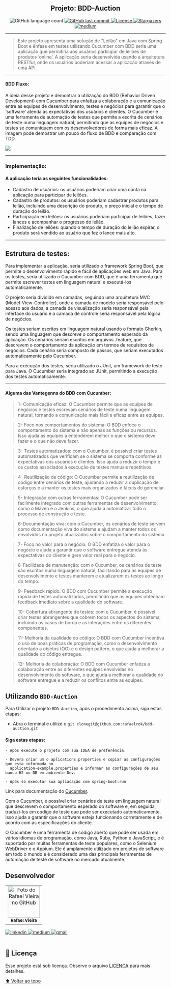 <h2 align="center"> 
  Projeto: BDD-Auction
</h2>


<!---Esses são exemplos. Veja https://shields.io para outras pessoas ou para personalizar este conjunto de escudos. Você pode querer incluir dependências, status do projeto e informações de licença aqui--->

<p align="center">
      <img alt="GitHub language count" src="https://img.shields.io/github/languages/top/rafaelrok/movieflix">
     <a href="https://github.com/bdd-auction/README.md/commits/master">
      <img alt="GitHub last commit" src="https://img.shields.io/github/last-commit/rafaelrok/bdd-auction">
     </a>
     <a href="https://github.com/rafaelrok/bdd-auction/blob/main/LICENSE">
      <img alt="License" src="https://img.shields.io/github/license/rafaelrok/bdd-auction">
     </a>  
     <a href="https://github.com/rafaelrok/README-ecoleta/stargazers">
      <img alt="Stargazers" src="https://img.shields.io/github/stars/rafaelrok/bdd-auction?style=social">
     </a>
     <a href="https://medium.com/@rafael">
      <img alt="medium" src="https://img.shields.io/twitter/url?label=Medium&logo=medium&style=social&url=https%3A%2F%2Fmedium.com%2F%40rafael.">
     </a>
  </p>

---
> Este projeto apresenta uma solução de "Leilão" em Java com Spring Boot e ênfase em testes utilizando Cucumber com BDD 
> seria uma aplicação que permitiria aos usuários participar de leilões de produtos ‘online’. A aplicação seria desenvolvida 
> usando a arquitetura RESTful, onde os usuários poderiam acessar a aplicação através de uma API.


---
#### BDD Fluxo:
A ideia desse projeto e demontrar a utilização do BDD (Behavior Driven Development) com Cucumber para enfatiza a colaboração e a comunicação 
entre as equipes de desenvolvimento, testes e negócios para garantir que o ‘software’ atenda às expectativas dos usuários e clientes. 
O Cucumber é uma ferramenta de automação de testes que permite a escrita de cenários de teste numa linguagem natural, permitindo que 
as equipes de negócios e testes se comuniquem com os desenvolvedores de forma mais eficaz. A imagem pode demostrar um pouco do fluxo de BDD e comparação com TDD.


<img src="https://res.cloudinary.com/dkar9uu7g/image/upload/v1680209132/rafaelvieira-dev/blog/posts/Fluxo_BDD_2x_kzqkvo.png">

---

### Implementação:
#### A aplicação teria as seguintes funcionalidades:
* Cadastro de usuários: os usuários poderiam criar uma conta na aplicação para participar de leilões.
* Cadastro de produtos: os usuários poderiam cadastrar produtos para leilão, incluindo uma descrição do produto, o preço inicial e o tempo de duração do leilão.
* Participação em leilões: os usuários poderiam participar de leilões, fazer lances e acompanhar o progresso do leilão.
* Finalização de leilões: quando o tempo de duração do leilão expirar, o produto será vendido ao usuário que fez o lance mais alto.

---
## Estrutura de testes: 

Para implementar a aplicação, seria utilizado o framework Spring Boot, que permite o desenvolvimento rápido e fácil de aplicações web em Java. Para os testes, seria utilizado o Cucumber com BDD, que é uma ferramenta que permite escrever testes em linguagem natural e executá-los automaticamente.

O projeto seria dividido em camadas, seguindo uma arquitetura MVC (Model-View-Controller), onde a camada de modelo seria responsável pelo acesso aos dados, a camada de visualização seria responsável pela interface do usuário e a camada de controle seria responsável pela lógica de negócios.

Os testes seriam escritos em linguagem natural usando o formato Gherkin, sendo uma linguagem que descreve o comportamento esperado da aplicação. Os cenários seriam escritos em arquivos .feature, que descrevem o comportamento da aplicação em termos de requisitos de negócios. Cada cenário seria composto de passos, que seriam executados automaticamente pelo Cucumber.

Para a execução dos testes, seria utilizado o JUnit, um framework de teste para Java. O Cucumber seria integrado ao JUnit, permitindo a execução dos testes automaticamente.

---
#### Alguma das Vantegenns do BDD com Cucumber:


 >1- Comunicação eficaz: O Cucumber permite que as equipes de negócios e testes escrevam cenários de teste numa linguagem natural, tornando a comunicação mais fácil e eficaz entre as equipes.

 >2- Foco nos comportamentos do sistema: O BDD enfoca o comportamento do sistema e não apenas as funções ou recursos. Isso ajuda as equipes a entenderem melhor o que o sistema deve fazer e o que não deve fazer.

 >3- Testes automatizados: com o Cucumber, é possível criar testes automatizados que verificam se o sistema se comporta conforme as expectativas dos usuários e clientes. Isso ajuda a reduzir o tempo e os custos associados à execução de testes manuais repetitivos.

 >4- Reutilização de código: O Cucumber permite a reutilização de código entre cenários de teste, ajudando a reduzir a duplicação de esforços e a manter os testes mais organizados e fáceis de gerenciar.

 >5- Integração com outras ferramentas: O Cucumber pode ser facilmente integrado com outras ferramentas de desenvolvimento, como o Maven e o Jenkins, o que ajuda a automatizar todo o processo de construção e teste.

 >6-Documentação viva: com o Cucumber, os cenários de teste servem como documentação viva do sistema e ajudam a manter todos os envolvidos no projeto atualizados sobre o comportamento do sistema.

 >7- Foco no valor para o negócio: O BDD enfatiza o valor para o negócio e ajuda a garantir que o software entregue atenda às expectativas do cliente e gere valor real para o negócio.

 >8-Facilidade de manutenção: com o Cucumber, os cenários de teste são escritos numa linguagem natural, facilitando para as equipes de desenvolvimento e testes manterem e atualizarem os testes ao longo do tempo.

 >9- Feedback rápido: O BDD com Cucumber permite a execução rápida de testes automatizados, permitindo que as equipes obtenham feedback imediato sobre a qualidade do software.

 >10- Cobertura abrangente de testes: com o Cucumber, é possível criar testes abrangentes que cobrem todos os aspectos do sistema, incluindo os casos de borda e as interações entre os diferentes componentes.

 >11- Melhoria da qualidade do código: O BDD com Cucumber incentiva o uso de boas práticas de programação, como o desenvolvimento orientado a objetos (OO) e o design pattern, o que ajuda a melhorar a qualidade do código entregue.

 >12- Melhoria da colaboração: O BDD com Cucumber enfatiza a colaboração entre as diferentes equipes envolvidas no desenvolvimento do software, o que ajuda a melhorar a qualidade do software entregue e a reduzir os conflitos entre as equipes.

## Utilizando `BDD-Auction`

Para Utilizar o projeto `BDD-Auction`, após o procedimento acima, siga estas etapas:

* Abra o terminal e utilize o `git clonegit@github.com:rafaelrok/bdd-auction.git`

#### Siga estas etapas:

```
- Após execute o projeto com sua IDEA de preferência.

- Devera criar um o aplications.properties e copiar as configurações que esta informada no
  application-example.properties e informar as configurações de seu banco H2 ou DB em ambiente Dev.

- Após só executar sua apliacação com spring-boot:run
```
Link para documentação do [Cucumber](https://help.github.com/en/github/collaborating-with-issues-and-pull-requests/creating-a-pull-request).

Com o Cucumber, é possível criar cenários de teste em linguagem natural que descrevem o comportamento esperado do software e, em seguida, traduzi-los em código de teste que pode ser executado automaticamente. Isso ajuda a garantir que o software esteja funcionando corretamente e de acordo com as especificações do cliente.

O Cucumber é uma ferramenta de código aberto que pode ser usada em vários idiomas de programação, como Java, Ruby, Python e JavaScript, e é suportado por muitas ferramentas de teste populares, como o Selenium WebDriver e o Appium. Ele é amplamente utilizado em projetos de software em todo o mundo e é considerado uma das principais ferramentas de automação de teste de software no mercado atualmente.

## Desenvolvedor
<table>
  <tr>
    <td align="center">
      <a href="#">
        <img src="https://avatars.githubusercontent.com/u/8467131?v=4" width="100px;" alt="Foto do Rafael Vieira no GitHub"/><br>
        <sub>
          <b>Rafael Vieira</b>
        </sub>
      </a>
    </td>
  </tr>
</table>
<table>
  <tr>
    <a href="https://www.linkedin.com/in/rafaelvieira-s/">
      <img alt="linkedin" src="https://img.shields.io/twitter/url?label=Linkedin&logo=linkedin&style=social&url=https%3A%2F%2Fwww.linkedin.com%2Fin%2Frafaelvieira-s%2F">
    </a>
    <a href="https://medium.com/@rafael">
      <img alt="medium" src="https://img.shields.io/twitter/url?label=Medium&logo=medium&style=social&url=https%3A%2F%2Fmedium.com%2F%40rafael.">
    </a>
    <a href = "mailto:rafaelrok25@gmail.com">
      <img alt="gmail" src="https://img.shields.io/twitter/url?label=gmail&logo=gmail&style=social&url=https%3A%2F%2Fmail.google.com%2F">
    </a>
  </tr>
</table>


## 📝 Licença

Esse projeto está sob licença. Observe o arquivo [LICENÇA](LICENSE.md) para mais detalhes.


[⬆ Voltar ao topo](#bdd-auction)<br>
